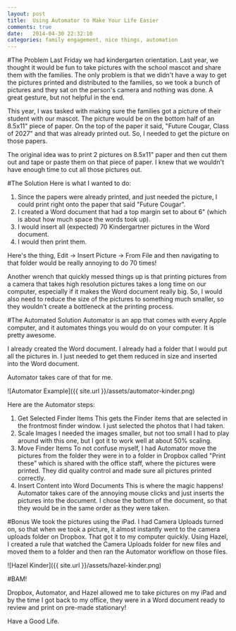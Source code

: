 ```yaml
---
layout: post
title:  Using Automator to Make Your Life Easier
comments: true
date:   2014-04-30 22:32:10
categories: family engagement, nice things, automation
---
```


#The Problem
Last Friday we had kindergarten orientation. Last year, we thought it would be fun to take pictures with the school mascot and share them with the families. The only problem is that we didn't have a way to get the pictures printed and distributed to the families, so we took a bunch of pictures and they sat on the person's camera and nothing was done. A great gesture, but not helpful in the end. 

This year, I was tasked with making sure the families got a picture of their student with our mascot. The picture would be on the bottom half of an 8.5x11" piece of paper. On the top of the paper it said, "Future Cougar, Class of 2027" and that was already printed out. So, I needed to get the picture on those papers. 

The original idea was to print 2 pictures on 8.5x11" paper and then cut them out and tape or paste them on that piece of paper. I knew that we wouldn't have enough time to cut all those pictures out. 

#The Solution
Here is what I wanted to do:

1. Since the papers were already printed, and just needed the picture, I could print right onto the paper that said "Future Cougar". 
2. I created a Word document that had a top margin set to about 6" (which is about how much space the words took up). 
3. I would insert all (expected) 70 Kindergartner pictures in the Word document. 
4. I would then print them. 

Here's the thing, Edit -> Insert Picture -> From File and then navigating to that folder would be really annoying to do 70 times! 

Another wrench that quickly messed things up is that printing pictures from a camera that takes high resolution pictures takes a long time on our computer, especially if it makes the Word document really big. So, I would also need to reduce the size of the pictures to something much smaller, so they wouldn't create a bottleneck at the printing process. 

#The Automated Solution
Automator is an app that comes with every Apple computer, and it automates things you would do on your computer. It is pretty awesome. 

I already created the Word document. I already had a folder that I would put all the pictures in. I just needed to get them reduced in size and inserted into the Word document. 

Automator takes care of that for me. 

![Automator Example]({{ site.url }}/assets/automator-kinder.png)

Here are the Automator steps: 
1. Get Selected Finder Items
	This gets the Finder items that are selected in the frontmost finder window. I just selected the photos that I had taken. 
2. Scale Images
	I needed the images smaller, but not too small I had to play around with this one, but I got it to work well at about 50% scaling. 
3. Move Finder Items
	To not confuse myself, I had Automator move the pictures from the folder they were in to a folder in Dropbox called "Print these" which is shared with the office staff, where the pictures were printed. They did quality control and made sure all pictures printed correctly. 
4. Insert Content into Word Documents
	This is where the magic happens! Automator takes care of the annoying mouse clicks and just inserts the pictures into the document. I chose the bottom of the document, so that they would be in the same order as they were taken. 
	
#Bonus
We took the pictures using the iPad. I had Camera Uploads turned on, so that when we took a picture, it almost instantly went to the camera uploads folder on Dropbox. That got it to my computer quickly. Using Hazel, I created a rule that watched the Camera Uploads folder for new files and moved them to a folder and then ran the Automator workflow on those files. 

![Hazel Kinder]({{ site.url }}/assets/hazel-kinder.png)

#BAM!

Dropbox, Automator, and Hazel allowed me to take pictures on my iPad and by the time I got back to my office, they were in a Word document ready to review and print on pre-made stationary!


Have a Good Life.